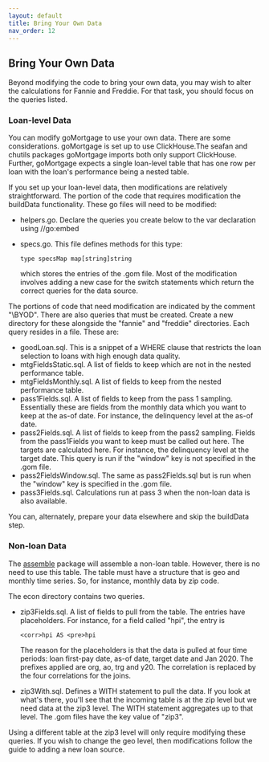 ```yaml
---
layout: default
title: Bring Your Own Data
nav_order: 12
---
```


## Bring Your Own Data

Beyond modifying the code to bring your own data, you may wish to alter the calculations for Fannie and Freddie.
For that task, you should focus on the queries listed.

### Loan-level Data
You can modify goMortgage to use your own data. There are some considerations.
goMortgage is set up to use ClickHouse.The seafan and chutils packages goMortgage imports both only support ClickHouse.
Further, goMortgage expects a single loan-level table that has one row per loan with the loan's performance
being a nested table.  

If you set up your loan-level data, then modifications are relatively straightforward. The portion of the
code that requires modification the buildData functionality.  These go files will need to be modified:

- helpers.go. Declare the queries you create below to the var declaration using //go:embed
- specs.go. This file defines methods for this type:

      type specsMap map[string]string

  which stores the entries of the .gom file. Most of the modification involves adding a new case for the
switch statements which return the correct queries for the data source.

The portions of code that need modification are indicated by the comment "\\BYOD".  There are also queries that must
be created.  Create a new directory for these alongside the "fannie" and "freddie" directories.  Each query resides
in a file.  These are:

- goodLoan.sql. This is a snippet of a WHERE clause that restricts the loan selection to loans with high enough
data quality.
- mtgFieldsStatic.sql. A list of fields to keep which are not in the nested performance table.
- mtgFieldsMonthly.sql. A list of fields to keep from the nested performance table.
- pass1Fields.sql. A list of fields to keep from the pass 1 sampling. Essentially these are fields from the
monthly data which you want to keep at the as-of date.  For instance, the delinquency level at the as-of date.
- pass2Fields.sql. A list of fields to keep from the pass2 sampling. Fields from the pass1Fields you want to keep
must be called out here. The targets are calculated here. For instance, the delinquency level at the target date.
This query is run if the "window" key is not specified in the .gom file.
- pass2FieldsWindow.sql. The same as pass2Fields.sql but is run when the "window" key is specified in the .gom file.
- pass3Fields.sql. Calculations run at pass 3 when the non-loan data is also available.

You can, alternately, prepare your data elsewhere and skip the buildData step. 

### Non-loan Data

The [assemble]((https://pkg.go.dev/github.com/invertedv/assemble)) package will assemble a non-loan table.
However, there is no need to use this table. The table must have a structure that is geo and monthly time series.
So, for instance, monthly data by zip code.

The econ directory contains two queries.

- zip3Fields.sql. A list of fields to pull from the table.  The entries have placeholders. For instance, for a 
field called "hpi", the entry is
 
      <corr>hpi AS <pre>hpi

  The reason for the placeholders is that the data is pulled at four time periods: loan first-pay date, as-of date,
target date and Jan 2020. The prefixes applied are org, ao, trg and y20. The correlation is replaced by the four
correlations for the joins. 
- zip3With.sql. Defines a WITH statement to pull the data.  If you look at what's there, you'll see that the
incoming table is at the zip level but we need data at the zip3 level. The WITH statement aggregates up to that
level. The .gom files have the key value of "zip3". 
 
Using a different table at the zip3 level will only require modifying these queries.  If you wish to change the
geo level, then modifications follow the guide to adding a new loan source.



